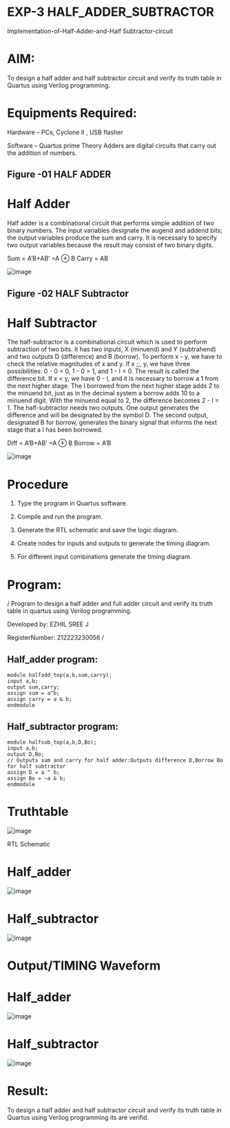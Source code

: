 # EXP-3 HALF_ADDER_SUBTRACTOR

Implementation-of-Half-Adder-and-Half Subtractor-circuit

 # AIM:  

To design a half adder and half subtractor circuit and verify its truth table in Quartus using Verilog programming.

 # Equipments Required:  

Hardware – PCs, Cyclone II , USB flasher 

Software – Quartus prime Theory Adders are digital circuits that carry out the addition of numbers.


## Figure -01 HALF ADDER


#  Half Adder  

Half adder is a combinational circuit that performs simple addition of two binary numbers. The input variables designate the augend and addend bits; the output variables produce the sum and carry. It is necessary to specify two output variables because the result may consist of two binary digits.

Sum = A’B+AB’ =A ⊕ B Carry = AB

![image](https://github.com/naavaneetha/HALF_ADDER_SUBTRACTOR/assets/154305477/bd4a0b2c-cdbc-4184-ab08-81578f121e1f)

## Figure -02 HALF Subtractor

 # Half Subtractor  

The half-subtractor is a combinational circuit which is used to perform subtraction of two bits. It has two inputs, X (minuend) and Y (subtrahend) and two outputs D (difference) and B (borrow). To perform x - y, we have to check the relative magnitudes of x and y. If x ;;, y, we have three possibilities: 0 - 0 = 0, 1 - 0 = 1, and 1 - I = 0. The result is called the difference bit. If x < y, we have 0 - I, and it is necessary to borrow a 1 from the next higher stage. The I borrowed from the next higher stage adds 2 to the minuend bit, just as in the decimal system a borrow adds 10 to a minuend digit. With the minuend equal to 2, the difference becomes 2 - I = 1. The half-subtractor needs two outputs. One output generates the difference and will be designated by the symbol D. The second output, designated B for borrow, generates the binary signal that informs the next stage that a I has been borrowed. 

Diff = A’B+AB’ =A ⊕ B
Borrow = A’B

 ![image](https://github.com/naavaneetha/HALF_ADDER_SUBTRACTOR/assets/154305477/d76b099c-513f-4e7c-843a-e2fd028a531a)




 # Procedure  

1.	Type the program in Quartus software.

2.	Compile and run the program.

3.	Generate the RTL schematic and save the logic diagram.

4.	Create nodes for inputs and outputs to generate the timing diagram.

5.	For different input combinations generate the timing diagram.


#  Program:  

/  Program to design a half adder and full adder circuit and verify its truth table in quartus using Verilog programming.

Developed by: EZHIL SREE J

RegisterNumber: 212223230056 
 /
## Half_adder program:
```
module halfadd_top(a,b,sum,carry);
input a,b; 
output sum,carry; 
assign sum = a^b; 
assign carry = a & b; 
endmodule

```
## Half_subtractor program:
```
module halfsub_top(a,b,D,Bo);
input a,b;
output D,Bo;
// Outputs sum and carry for half adder:Outputs difference D,Borrow Bo for half subtractor
assign D = a ^ b;
assign Bo = ~a & b;
endmodule
```

 # Truthtable  


![image](https://github.com/user-attachments/assets/964ce9ba-59ff-4527-975b-4323e005329f)

  RTL Schematic  
# Half_adder
![image](https://github.com/user-attachments/assets/2ffb205d-e4b6-40b7-90d8-d2104f906618)

# Half_subtractor
![image](https://github.com/user-attachments/assets/7364d5fb-fc8f-40d3-b8e7-5b6232adb74d)

 # Output/TIMING Waveform  
 
# Half_adder
![image](https://github.com/user-attachments/assets/0bc9233d-fda9-4ccf-a05e-be934dea7876)
# Half_subtractor
![image](https://github.com/user-attachments/assets/fe87f97e-5c3c-42de-8985-30a1047068b5)

 # Result:  

To design a half adder and half subtractor circuit and verify its truth table in Quartus using Verilog programming its are verifid.
